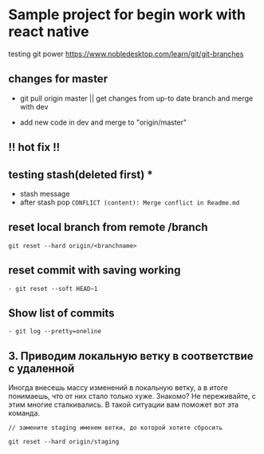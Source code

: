 # Sample project for begin work with react native

testing git power
https://www.nobledesktop.com/learn/git/git-branches

## changes for master

- git pull origin master || get changes from up-to date branch and merge with dev

- add new code in dev and merge to "origin/master"

## !! hot fix !!

## testing stash(deleted first) \*

- stash message
- after stash pop `CONFLICT (content): Merge conflict in Readme.md`

## reset local branch from remote /branch

```
git reset --hard origin/<branchname>
```

## reset commit with saving working

```
- git reset --soft HEAD~1
```

## Show list of commits

```
- git log --pretty=oneline
```

## 3. Приводим локальную ветку в соответствие с удаленной

Иногда внесешь массу изменений в локальную ветку, а в итоге понимаешь, что от
них стало только хуже. Знакомо? Не переживайте, с этим многие сталкивались. В
такой ситуации вам поможет вот эта команда.

```
// замените staging именем ветки, до которой хотите сбросить

git reset --hard origin/staging
```
